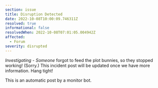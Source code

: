 ```yaml
---
section: issue
title: Disruption Detected
date: 2022-10-08T10:00:09.746311Z
resolved: true
informational: false
resolvedWhen: 2022-10-08T07:01:05.004942Z
affected:
  - Forum
severity: disrupted
---
```

*Investigating* - _Someone_ forgot to feed the plot bunnies, so they stopped working! (Sorry.) This incident post will be updated once we have more information. Hang tight!

This is an automatic post by a monitor bot.
        